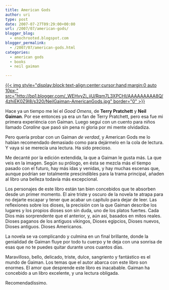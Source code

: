 ```yaml
---
title: American Gods
author: uri
type: post
date: 2007-07-27T09:29:00+00:00
url: /2007/07/american-gods/
blogger_blog:
  - enochrooted.blogspot.com
blogger_permalink:
  - /2007/07/american-gods.html
categories:
  - american gods
  - books
  - neil gaiman

---
```

[{{< img style="display:block;text-align:center;cursor:hand;margin:0 auto 10px;" src="http://bp1.blogger.com/_WEHvyZj_jiU/Rqm7L3XPCHI/AAAAAAAAA8Q/4zhiEK0Z9l8/s320/NeilGaiman-AmericanGods.jpg" border="0" >}}][1]

Hace ya un tiempo me leí el <span style="font-style:italic;">Good Omens</span>, de <span style="font-weight:bold;">Terry Pratchett</span> y <span style="font-weight:bold;">Neil Gaiman</span>. Por ese entonces ya era un fan de Terry Pratchett, pero esa fue mi primera experiéncia con Gaiman. Luego seguí con un cuento para niños llamado <span style="font-style:italic;">Coraline</span> que pasó sin pena ni gloria por mi mente olvidadiza.

Pero quería probar con un Gaiman <span style="font-style:italic;">de verdad</span>, y American Gods me lo habían recomendado demasiado como para dejármelo en la cola de lectura. Y vaya si se merecía una lectura. Ha sido precioso.

Me decanté por la edición extendida, la que a Gaiman le gusta más. La que veis en la imagen. Según su prólogo, en ésta se mezcla más el tiempo pasado con el futuro, hay más idas y venidas, y hay muchas escenas que, aunque podrían ser totalmente prescindibles para la trama principal, añaden al libro una belleza todavía más excepcional.

Los personajes de este libro están tan bien concebidos que te absorben desde un primer momento. El aire triste y oscuro de la novela te atrapa para no dejarte escapar y tener que acabar un capítulo para dejar de leer. Las reflexiones sobre los dioses, la precisión con la que Gaiman describe los lugares y los propios dioses son sin duda, uno de los platos fuertes. Cada Dios más sorprendente que el anterior, y, aún así, basados en mitos reales. Dioses paganos de los antiguos vikingos, Dioses egipcios, Dioses nuevos, Dioses antiguos. Dioses Americanos.

La novela se va complicando y culmina en un final brillante, donde la genialidad de Gaiman fluye por todo tu cuerpo y te deja con una sonrisa de esas que no te puedes quitar durante unos cuantos días.

Maravilloso, bello, delicado, triste, dulce, sangriento y fantástico es el mundo de Gaiman. Los temas que el autor abarca con este libro son enormes. El amor que desprende este libro es inacabable. Gaiman ha concebido a un libro excelente, y una lectura obligada.

Recomendadíssimo.

 [1]: http://bp1.blogger.com/_WEHvyZj_jiU/Rqm7L3XPCHI/AAAAAAAAA8Q/4zhiEK0Z9l8/s1600-h/NeilGaiman-AmericanGods.jpg